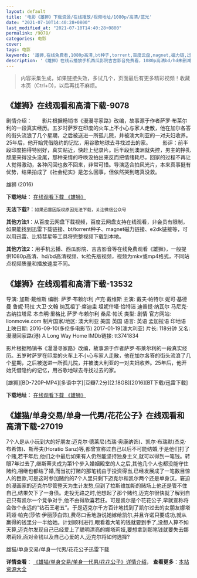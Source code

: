 ```yaml
---
layout: default
title: '电影《雄狮》下载资源/在线播放/视频地址/1080p/高清/蓝光'
date: "2021-07-10T14:40:28+0800"
last_modified_at: "2021-07-10T14:40:28+0800"
permalink: /9078/
categories: 电影
cover:
tags: 电影
keywords: '雄狮,在线免费看,1080p高清,bt种子,torrent,百度云盘,magnet,磁力链,迅雷下载资源'
description: '《雄狮》在线云播放手机西瓜影院吉吉影音免费看，1080p高清bd/hd未删减完整版和tc抢先枪版，mkv/mp4格式，附带bt/torrent种子、magnet/磁力链、百度云盘、网盘资源迅雷下载链接'
---
```


>内容采集生成，如果链接失效，多试几个，页面最后有更多精彩视频！收藏本页（Ctrl+D)，以后再找不麻烦。


## 《雄狮》在线观看和高清下载-9078

剧情介绍：　　影片根据畅销书《漫漫寻家路》改编，故事源于作者萨罗·布莱尔利的一段真实经历。五岁时萨罗在印度的火车上不小心与家人走散，他在加尔各答的街头流浪了几个星期，之后被送进一所孤儿院，并被澳大利亚的一对夫妇收养。25年后，他开始凭借隐约的记忆，用谷歌地球去寻找过去的家。 　　影评：前半段印度拍得特别好，真实贴近，快赶上纪录片。后半段到澳洲就失控，男主的挣扎颓废来得没头没尾，那种亲情的呼唤没拍出来反而把情绪耗尽，回家的过程不再让人觉得激动，各种闪回也救不回来，非常可惜。导演适合拍风光片，本来真事挺有优势，结果拍成了《社会纪实》是怎么回事，但依然哭到瞎真没救。


雄狮 (2016)

**下载地址**： [在线观看下载 《雄狮》](https://www.btbtdy.me/btdy/dy9627.html) 


**无法下载?**：`如果迅雷因版权原因无法下载，关注微信公众号 `

**其他方法1**：从百度云网盘下载视频，百度云网盘支持在线观看，非会员有限制，如果能找到迅雷下载链接、bt/torrent种子、magnet磁力链接、e2dk链接等，可以用迅雷、比特彗星等工具将完整视频下载到本地。

**其他方法2**：用手机云播、西瓜影院、吉吉影音等在线免费观看《雄狮》，一般提供1080p高清、hd/bd高清视频、tc抢先版视频，视频为mkv或mp4格式，不同站点视频质量和播放速度不同。


## 《雄狮》在线观看和高清下载-13532

导演: 加斯·戴维斯 编剧: 萨罗·布赖尔利 卢克·戴维斯 主演: 戴夫·帕特尔 妮可·基德曼 鲁妮·玛拉 大卫·文翰 纳瓦祖丁·席迪圭 坦妮什塔·恰特洁 迪普提·纳瓦尔 马尼克·古纳拉塔尼 本杰明·里格比 萨罗·布赖尔利 桑尼·帕沃 类型: 剧情 官方网站: lionmovie.com 制片国家/地区: 澳大利亚 美国 英国 语言: 英语 孟加拉语 印地语 上映日期: 2016-09-10(多伦多电影节) 2017-01-19(澳大利亚) 片长: 118分钟 又名: 漫漫回家路(港) A Long Way Home IMDb链接: tt3741834

影片根据畅销书《漫漫寻家路》改编，故事源于作者萨罗·布莱尔利的一段真实经历。五岁时萨罗在印度的火车上不小心与家人走散，他在加尔各答的街头流浪了几个星期，之后被送进一所孤儿院，并被澳大利亚的一对夫妇收养。25年后，他开始凭借隐约的记忆，用谷歌地球去寻找过去的家。


[雄狮][BD-720P-MP4][多语中字][豆瓣7.2分][2.18GB][2016][BT下载/迅雷下载]

**下载地址**： [在线观看下载 《雄狮》](https://www.btdx8.com/torrent/lion_2016.html) 


## 《雄猫/单身交易/单身一代男/花花公子》在线观看和高清下载-27019

7个人是从小玩到大的好朋友:迈克尔&middot;德莱尼(杰瑞·奥康纳饰)、凯尔&middot;布瑞默(杰克·布希饰)、斯蒂夫(Horatio Sanz)等,都曾宣称过自己以后不可能结婚,于是他们打了个赌,若干年后,他们之中最后如果有人仍然能坚持独身主义,就可以得到一笔钱。转眼7年过去了,继斯蒂夫成为第1个步入婚姻殿堂的人之后,其他几个人也都没能守住赌约,相继也都结了婚,而当初打赌的那笔钱由于投资得当,已经发展成了一笔数目惊人的巨款,可是这时参加赌约的7个人里只剩下迈克尔和凯尔两个还是单身汉。窘迫的漫画家的迈克尔尽管整天为生计发愁,但到了拉斯维加斯的赌场上他还是管不住自己,结果欠下了一身债。走投无路之时,他想起了那个赌约,迈克尔很快就了解到自己只有凯尔一个竞争对手,他不由得欣喜若狂。可是凯尔是个花花公子,早就宣称将会做个永远的&ldquo;钻石王老五”。于是迈克尔千方百计地找到了凯尔过去的女朋友娜塔莉娅·帕克(莎侬·伊丽莎白饰),费尽口舌地游说她嫁给凯尔,并且许诺只要成功,就从赢得的钱里分一半给她。计划顺利进行,眼看着大笔的钱就要到手了,没想人算不如天算,迈克尔发现自己已经爱上了聪明漂亮的娜塔莉娅,要想拿到那笔钱就要失去娜塔莉娅,面对金钱以及自己心爱的人,迈克尔将如何选择?


雄猫/单身交易/单身一代男/花花公子迅雷下载

**详情查看**： [《雄猫/单身交易/单身一代男/花花公子》详情介绍](/movie/27019/)， **查看更多**：[本站资源大全](/movie/t/all/)


